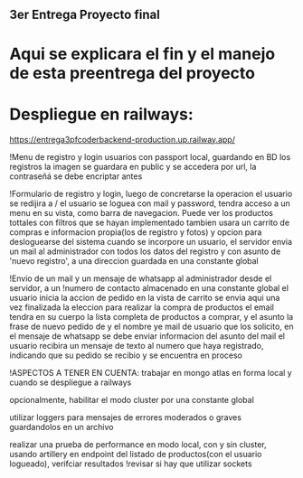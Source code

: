 ## 3er Entrega Proyecto final
# Aqui se explicara el fin y el manejo de esta preentrega del proyecto

# Despliegue en railways: 
https://entrega3pfcoderbackend-production.up.railway.app/

!Menu de registro y login usuarios con passport local, guardando en BD los registros
 la imagen se guardara en public y se accedera por url, la contraseñá se debe encriptar antes

 !Formulario de registro y login, luego de concretarse la operacion
 el usuario se redijira a /
 el usuario se loguea con mail y password, tendra acceso a un menu en su vista,
 como barra de navegacion. Puede ver los productos tottales con filtros que se hayan implementado
 tambien usara un carrito de compras e informacion propia(los de registro y fotos) y
 opcion para desloguearse del sistema
 cuando se incorpore un usuario, el servidor envia un mail al administrador con todos los
 datos del registro y con asunto de 'nuevo registro', a una direccion guardada en una
 constante global

 !Envio de un mail y un mensaje de whatsapp al administrador desde el servidor, a un
 !numero de contacto almacenado en una constante global
 el usuario inicia la accion de pedido en la vista de carrito
 se envia aqui una vez finalizada la eleccion para realizar la compra de productos
 el email tendra en su cuerpo la lista completa de productos a comprar, y el asunto la frase de
 nuevo pedido de y el nombre ye mail de usuario que los solicito, en el mensaje de whatsapp
 se debe enviar informacion del asunto del mail
 el usuario recibira un mensaje de texto al numero que haya registrado, indicando que su
 pedido se recibio y se encuentra en proceso

 !ASPECTOS A TENER EN CUENTA:
 trabajar en mongo atlas en forma local y cuando se despliegue a railways

 opcionalmente, habilitar el modo cluster por una constante global

 utilizar loggers para mensajes de errores moderados o graves guardandolos en un archivo

 realizar una prueba de performance en modo local, con y sin cluster, usando artillery en endpoint del
 listado de productos(con el usuario logueado), verifciar resultados
 !revisar si hay que utilizar sockets
